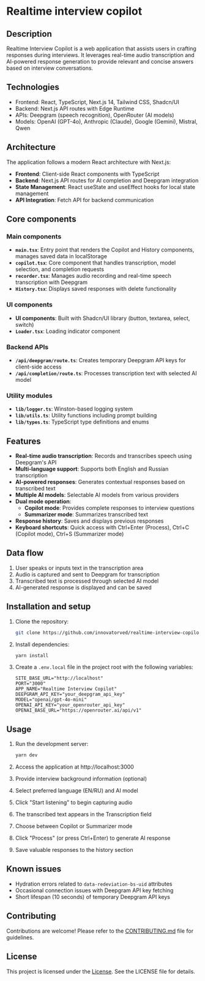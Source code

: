 # Realtime interview copilot

## Description

Realtime Interview Copilot is a web application that assists users in crafting responses during interviews. It leverages real-time audio transcription and AI-powered response generation to provide relevant and concise answers based on interview conversations.

## Technologies

- Frontend: React, TypeScript, Next.js 14, Tailwind CSS, Shadcn/UI
- Backend: Next.js API routes with Edge Runtime
- APIs: Deepgram (speech recognition), OpenRouter (AI models)
- Models: OpenAI (GPT-4o), Anthropic (Claude), Google (Gemini), Mistral, Qwen

## Architecture

The application follows a modern React architecture with Next.js:

- **Frontend**: Client-side React components with TypeScript
- **Backend**: Next.js API routes for AI completion and Deepgram integration
- **State Management**: React useState and useEffect hooks for local state management
- **API Integration**: Fetch API for backend communication

## Core components

### Main components

- **`main.tsx`**: Entry point that renders the Copilot and History components, manages saved data in localStorage
- **`copilot.tsx`**: Core component that handles transcription, model selection, and completion requests
- **`recorder.tsx`**: Manages audio recording and real-time speech transcription with Deepgram
- **`History.tsx`**: Displays saved responses with delete functionality

### UI components

- **UI components**: Built with Shadcn/UI library (button, textarea, select, switch)
- **`Loader.tsx`**: Loading indicator component

### Backend APIs

- **`/api/deepgram/route.ts`**: Creates temporary Deepgram API keys for client-side access
- **`/api/completion/route.ts`**: Processes transcription text with selected AI model

### Utility modules

- **`lib/logger.ts`**: Winston-based logging system
- **`lib/utils.ts`**: Utility functions including prompt building
- **`lib/types.ts`**: TypeScript type definitions and enums

## Features

- **Real-time audio transcription**: Records and transcribes speech using Deepgram's API
- **Multi-language support**: Supports both English and Russian transcription
- **AI-powered responses**: Generates contextual responses based on transcribed text
- **Multiple AI models**: Selectable AI models from various providers
- **Dual mode operation**:
  - **Copilot mode**: Provides complete responses to interview questions
  - **Summarizer mode**: Summarizes transcribed text
- **Response history**: Saves and displays previous responses
- **Keyboard shortcuts**: Quick access with Ctrl+Enter (Process), Ctrl+C (Copilot mode), Ctrl+S (Summarizer mode)

## Data flow

1. User speaks or inputs text in the transcription area
2. Audio is captured and sent to Deepgram for transcription
3. Transcribed text is processed through selected AI model
4. AI-generated response is displayed and can be saved

## Installation and setup

1. Clone the repository:

    ```bash
    git clone https://github.com/innovatorved/realtime-interview-copilot.git
    ```

2. Install dependencies:

    ```bash
    yarn install
    ```

3. Create a `.env.local` file in the project root with the following variables:

    ```
    SITE_BASE_URL="http://localhost"
    PORT="3000"
    APP_NAME="Realtime Interview Copilot"
    DEEPGRAM_API_KEY="your_deepgram_api_key"
    MODEL="openai/gpt-4o-mini"
    OPENAI_API_KEY="your_openrouter_api_key"
    OPENAI_BASE_URL="https://openrouter.ai/api/v1"
    ```

## Usage

1. Run the development server:

    ```bash
    yarn dev
    ```

2. Access the application at http://localhost:3000
3. Provide interview background information (optional)
4. Select preferred language (EN/RU) and AI model
5. Click "Start listening" to begin capturing audio
6. The transcribed text appears in the Transcription field
7. Choose between Copilot or Summarizer mode
8. Click "Process" (or press Ctrl+Enter) to generate AI response
9. Save valuable responses to the history section

## Known issues

- Hydration errors related to `data-redeviation-bs-uid` attributes
- Occasional connection issues with Deepgram API key fetching
- Short lifespan (10 seconds) of temporary Deepgram API keys

## Contributing

Contributions are welcome! Please refer to the [CONTRIBUTING.md](CONTRIBUTING.md) file for guidelines.

## License

This project is licensed under the [License](LICENSE). See the LICENSE file for details.
